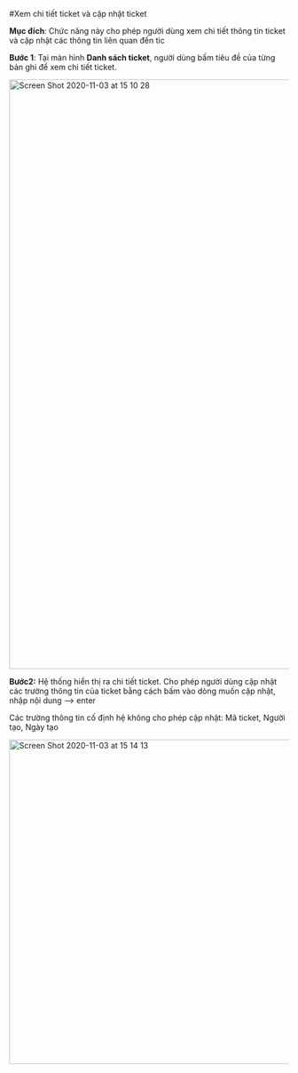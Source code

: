 #Xem chi tiết ticket và cập nhật ticket

**Mục đích**: Chức năng này cho phép người dùng xem chi tiết thông tin ticket và cập nhật các thông tin liên quan đến tic

**Bước 1**: Tại màn hình **Danh sách ticket**, người dùng bấm tiêu đề của từng bản ghi để xem chi tiết ticket. 

<img width="1061" alt="Screen Shot 2020-11-03 at 15 10 28" src="https://user-images.githubusercontent.com/73808891/97961938-bf0e4880-1de6-11eb-8cea-75d6901d4b0c.png">

**Bước2:** Hệ thống hiển thị ra chi tiết ticket. Cho phép người dùng cập nhật các trường thông tin của ticket bằng cách bấm vào dòng muốn cập nhật, nhập nội dung --> enter

Các trường thông tin cố định hệ  không cho phép cập nhật: Mã ticket, Người tạo, Ngày tạo 

<img width="584" alt="Screen Shot 2020-11-03 at 15 14 13" src="https://user-images.githubusercontent.com/73808891/97962263-55426e80-1de7-11eb-95e3-1da0fd744e8e.png">
